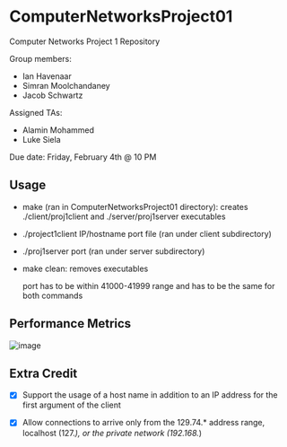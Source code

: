 # ComputerNetworksProject01
Computer Networks Project 1 Repository

Group members:
- Ian Havenaar
- Simran Moolchandaney
- Jacob Schwartz

Assigned TAs:
- Alamin Mohammed
- Luke Siela

Due date: Friday, February 4th @ 10 PM

## Usage
- make (ran in ComputerNetworksProject01 directory): creates ./client/proj1client and ./server/proj1server executables
- ./project1client IP/hostname port file (ran under client subdirectory)
- ./proj1server port (ran under server subdirectory)
- make clean: removes executables 
        
  port has to be within 41000-41999 range and has to be the same for both commands

## Performance Metrics
![image](https://user-images.githubusercontent.com/72769479/152458860-3c42a083-ab18-432c-ae12-41334dc65e87.png)

## Extra Credit
- [X] Support the usage of a host name in addition to an IP address for the first argument of the client
- [X] Allow connections to arrive only from the 129.74.* address range, localhost (127.*), or the private network (192.168.*)
  

